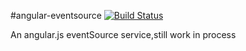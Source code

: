 #angular-eventsource [![Build Status](https://travis-ci.org/ssskip/angular-eventsource.svg?branch=master)](https://travis-ci.org/ssskip/angular-eventsource)

An angular.js eventSource service,still work in process